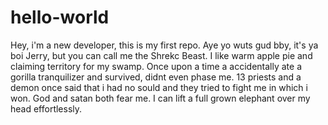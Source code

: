 # hello-world
Hey, i'm a new developer, this is my first repo.
Aye yo wuts gud bby, it's ya boi Jerry, but you can call me the Shrekc Beast.
I like warm apple pie and claiming territory for my swamp.
Once upon a time a accidentally ate a gorilla tranquilizer and survived, didnt even phase me.
13 priests and a demon once said that i had no sould and they tried to fight me in which i won.
God and satan both fear me.
I can lift a full grown elephant over my head effortlessly.
